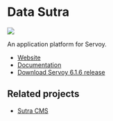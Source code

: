 # Data Sutra

![](https://img.shields.io/badge/Servoy-v6.1.6-orange.svg)

An application platform for Servoy.

- [Website](http://data-sutra.com/)
- [Documentation](http://data-sutra.com/documentation/servoy-06/)
- [Download Servoy 6.1.6 release](https://github.com/datamosaic/data-sutra/releases/tag/4.0.2)

## Related projects

- [Sutra CMS](https://github.com/datamosaic/sutra-cms)